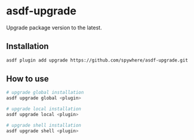 # asdf-upgrade

Upgrade package version to the latest.

## Installation

```sh
asdf plugin add upgrade https://github.com/spywhere/asdf-upgrade.git
```

## How to use

```sh
# upgrade global installation
asdf upgrade global <plugin>

# upgrade local installation
asdf upgrade local <plugin>

# upgrade shell installation
asdf upgrade shell <plugin>
```
